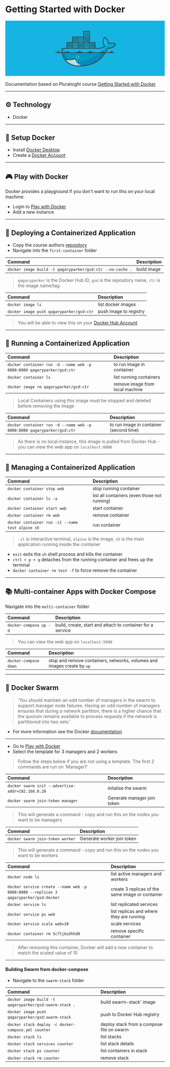 # Getting Started with Docker

![](images/image1.jpg)

Documentation based on Pluralsight course [Getting Started with Docker](https://app.pluralsight.com/library/courses/getting-started-docker)

---
## :gear: Technology
- Docker

---
## :notebook: Setup Docker

- Install [Docker Desktop](https://www.docker.com/products/docker-desktop)
- Create a [Docker Account](https://hub.docker.com/signup)

---
## :video_game: Play with Docker
Docker provides a playground if you don't want to run this on your local machine:
- Login to [Play with Docker](https://labs.play-with-docker.com/)
- Add a new instance

---
## :rocket: Deploying a Containerized Application

- Copy the course authors [repository](https://github.com/nigelpoulton/gsd)
- Navigate into the `first-container` folder

| Command                                                   | Description |
|:----------------------------------------------------------|:------------|
| `docker image build -t qagaryparker/gsd:ctr --no-cache .` | build image |

> `qagaryparker` is the Docker Hub ID, `gsd` is the repository name, `ctr` is the image name/tag

| Command                                  | Description            |
|:-----------------------------------------|:-----------------------|
| `docker image ls`                        | list docker images     |
| `docker image push qagaryparker/gsd:ctr` | push image to registry |

> You will be able to view this on your [Docker Hub Account](https://hub.docker.com/repository/docker)

---
## :runner: Running a Containerized Application

| Command                                                                | Description                     |
|:-----------------------------------------------------------------------|:--------------------------------|
| `docker container run -d --name web -p 8080:8080 qagaryparker/gsd:ctr` | to run image in container       |
| `docker container ls`                                                  | list running containers         |
| `docker image rm qagaryparker/gsd:ctr`                                 | remove image from local machine |

> Local Containers using this image must be stopped and deleted before removing the image

| Command                                                                | Description                             |
|:-----------------------------------------------------------------------|:----------------------------------------|
| `docker container run -d --name web -p 8000:8080 qagaryparker/gsd:ctr` | to run image in container (second time) |

> As there is no local instance, this image is pulled from Docker Hub - you can view the web app on `localhost:8000`

---
## :blue_book: Managing a Containerized Application

| Command                                          | Description                                  |
|:-------------------------------------------------|:---------------------------------------------|
| `docker container stop web`                      | stop running container                       |
| `docker container ls -a`                         | list all containers (even those not running) |
| `docker container start web`                     | start container                              |
| `docker container rm web`                        | remove container                             |
| `docker container run -it --name test alpine sh` | run container                                |

> `-it` is interactive terminal, `alpine` is the image, `sh` is the main application running inside the container

- `exit` exits the `sh` shell process and kills the container
- `ctrl + p + q` detaches from the running container and frees up the terminal
- `docker container rm test -f` to force remove the container

---
## :books: Multi-container Apps with Docker Compose

Navigate into the `multi-container` folder

| Command                | Description                                                |
|:-----------------------|:-----------------------------------------------------------|
| `docker-compose up -d` | build, create, start and attach to container for a service |

> You can view the web app on `localhost:5000`

| Command               | Description                                                             |
|:----------------------|:------------------------------------------------------------------------|
| `docker-compose down` | stop and remove containers, networks, volumes and images create by `up` |

---
## :honeybee: Docker Swarm

> 'You should maintain an odd number of managers in the swarm to support manager node failures. Having an odd number of managers ensures that during a network partition, there is a higher chance that the quorum remains available to process requests if the network is partitioned into two sets.'

- For more information see the Docker [documentation](https://docs.docker.com/engine/swarm/admin_guide/#add-manager-nodes-for-fault-tolerance)
---
- Go to [Play with Docker](https://labs.play-with-docker.com/)
- Select the template for 3 managers and 2 workers

> Follow the steps below if you are not using a template. The first 2 commands are run on 'Manager1'

| Command                                           | Description                 |
|:--------------------------------------------------|:----------------------------|
| `docker swarm init --advertise-addr=192.168.0.20` | initalise the swarm         |
| `docker swarm join-token manager`                 | Generate manager join token |

> This will generate a command - copy and run this on the nodes you want to be managers

| Command                          | Description                |
|:---------------------------------|:---------------------------|
| `docker swarm join-token worker` | Generate worker join token |

> This will generate a command - copy and run this on the nodes you want to be workers

| Command                                                                              | Description                                      |
|:-------------------------------------------------------------------------------------|:-------------------------------------------------|
| `docker node ls`                                                                     | list active managers and workers                 |
| `docker service create --name web -p 8080:8080 --replicas 3 qagaryparker/gsd:docker` | create 3 replicas of the same image or container |
| `docker service ls`                                                                  | lsit replicated services                         |
| `docker service ps web`                                                              | list replicas and where they are running         |
| `docker service scale web=10`                                                        | scale services                                   |
| `docker container rm 5c7tjba3hhd8`                                                   | remove specific container                        |

> After removing this container, Docker will add a new container to match the scaled value of 10

---

#### Building Swarm from docker-compose

- Navigate to the `swarm-stack` folder

| Command                                                | Description                               |
|:-------------------------------------------------------|:------------------------------------------|
| `docker image build -t qagaryparker/gsd:swarm-stack .` | build swarm-stack' image                  |
| `docker image push qagaryparker/gsd:swarm-stack`       | push to Docker Hub registry               |
| `docker stack deploy -c docker-compose.yml counter`    | deploy stack from a compose file on swarm |
| `docker stack ls`                                      | list stacks                               |
| `docker stack services counter`                        | list stack details                        |
| `docker stack ps counter`                              | list containers in stack                  |
| `docker stack rm counter`                              | remove stack                              |